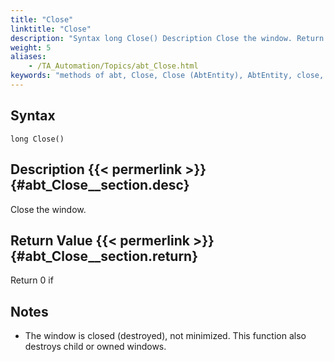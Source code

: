 ```yaml
--- 
title: "Close"
linktitle: "Close"
description: "Syntax long Close() Description Close the window. Return Value Return 0 if Notes The window is closed (destroyed), not minimized. This function also destroys child or owned windows."
weight: 5
aliases: 
    - /TA_Automation/Topics/abt_Close.html
keywords: "methods of abt, Close, Close (AbtEntity), AbtEntity, close, abtentity close, close window"
---
```


## Syntax

`long Close()`

## Description {{< permerlink >}} {#abt_Close__section.desc} 

Close the window.

## Return Value {{< permerlink >}} {#abt_Close__section.return} 

Return 0 if

## Notes

-   The window is closed \(destroyed\), not minimized. This function also destroys child or owned windows.




